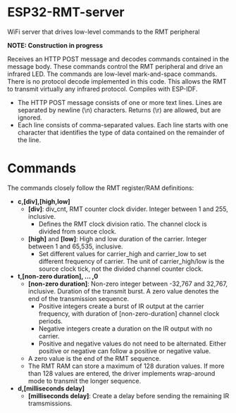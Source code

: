 # ESP32-RMT-server
WiFi server that drives low-level commands to the RMT peripheral

__NOTE: Construction in progress__

Receives an HTTP POST message and decodes commands contained in the message body.
These commands control the RMT peripheral and drive an infrared LED.
The commands are low-level mark-and-space commands.
There is no protocol decode implemented in this code.
This allows the RMT to transmit virtually any infrared protocol.
Compiles with ESP-IDF.

* The HTTP POST message consists of one or more text lines. Lines are separated by newline (\n) characters. Returns (\r) are allowed, but are ignored.
* Each line consists of comma-separated values. Each line starts with one character that identifies the type of data contained on the remainder of the line.

# Commands

The commands closely follow the RMT register/RAM definitions:
* __c,[div],[high,low]__
  * __[div]__: div_cnt, RMT counter clock divider. Integer between 1 and 255, inclusive.
    * Defines the RMT clock division ratio.  The channel clock is divided from source clock.
  * __[high]__ and __[low]__: High and low duration of the carrier. Integer between 1 and 65,535, inclusive.
    * Set different values for carrier\_high and carrier\_low to set different frequency of carrier. The unit of carrier_high/low is the source clock tick, not the divided channel counter clock.
* __t,[non-zero duration], ... ,0__
  * __[non-zero duration]__: Non-zero integer between -32,767 and 32,767, inclusive. Duration of the transmit burst. A zero value denotes the end of the transmission sequence.
    * Positive integers create a burst of IR output at the carrier frequency, with duration of [non-zero-duration] channel clock periods.
    * Negative integers create a duration on the IR output with no carrier.
    * Positive and negative values do not need to be alternated. Either positive or negative can follow a positive or negative value.
  * A zero value is the end of the RMT sequence.
  * The RMT RAM can store a maximum of 128 duration values. If more than 128 values are entered, the driver implements wrap-around mode to transmit the longer sequence.
* __d,[milliseconds delay]__
  * __[milliseconds delay]__: Create a delay before sending the remaining IR tramsmissions.
